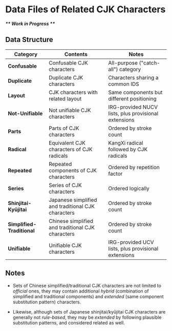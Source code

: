 # Data Files of Related CJK Characters

___\*\* Work in Progress \*\*___

## Data Structure

| Category | Contents | Notes |
| -------- | -------- | ----- |
| **Confusable** | Confusable CJK characters | All-purpose ("catch-all") category |
| **Duplicate** | Duplicate CJK characters | Characters sharing a common IDS |
| **Layout** | CJK characters with related layout | Same components but different positioning |
| **Not-Unifiable** | Not unifiable CJK characters | IRG-provided NUCV lists, plus provisional extensions |
| **Parts** | Parts of CJK characters | Ordered by stroke count |
| **Radical** | Equivalent CJK characters of CJK radicals | KangXi radical followed by CJK radicals |
| **Repeated** | Repeated components of CJK characters | Ordered by repetition factor |
| **Series** | Series of CJK characters | Ordered logically |
| **Shinjitai-Kyūjitai** | Japanese simplified and traditional CJK characters | Ordered by stroke count |
| **Simplified-Traditional** | Chinese simplified and traditional CJK characters | Ordered by stroke count |
| **Unifiable** | Unifiable CJK characters | IRG-provided UCV lists, plus provisional extensions |

## Notes

- Sets of Chinese simplified/traditional CJK characters are not limited to *official* ones, they may contain additional *hybrid* (combination of simplified and traditional components) and *extended* (same component substitution pattern) characters.

- Likewise, although sets of Japanese shinjitai/kyūjitai CJK characters are generally not *rule-based*, they may be *extended* by following plausible substitution patterns, and considered related as well.

